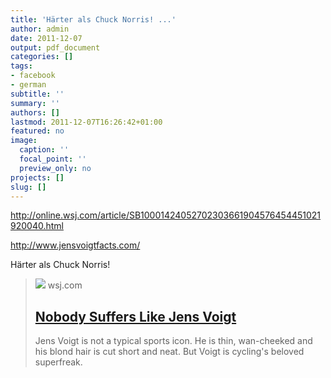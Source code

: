 ```yaml
---
title: 'Härter als Chuck Norris! ...'
author: admin
date: 2011-12-07
output: pdf_document
categories: []
tags:
- facebook
- german
subtitle: ''
summary: ''
authors: []
lastmod: 2011-12-07T16:26:42+01:00
featured: no
image:
  caption: ''
  focal_point: ''
  preview_only: no
projects: []
slug: []
---
```

http://online.wsj.com/article/SB10001424052702303661904576454451021920040.html

http://www.jensvoigtfacts.com/

Härter als Chuck Norris!
> [![](https://s.wsj.net/public/resources/images/PJ-BB841_SP_TOU_G_20110718180911.jpg)](http://online.wsj.com/article/SB10001424052702303661904576454451021920040.html)
> wsj.com
> ## [Nobody Suffers Like Jens Voigt](http://online.wsj.com/article/SB10001424052702303661904576454451021920040.html)
>
>Jens Voigt is not a typical sports icon. He is thin, wan-cheeked and his blond hair is cut short and neat. But Voigt is cycling's beloved superfreak.

